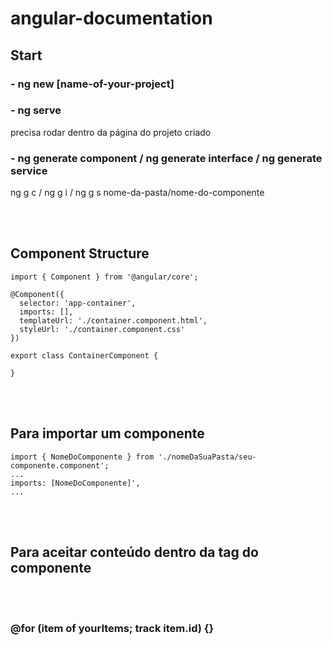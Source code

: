 # angular-documentation

## Start

### - ng new [name-of-your-project]

### - ng serve 
precisa rodar dentro da página do projeto criado

### - ng generate component  /  ng generate interface  /  ng generate service
ng g c  /  ng g i  /  ng g s
nome-da-pasta/nome-do-componente

<br><br>

## Component Structure

```
import { Component } from '@angular/core';

@Component({
  selector: 'app-container',
  imports: [],
  templateUrl: './container.component.html',
  styleUrl: './container.component.css'
})

export class ContainerComponent {

}
```

<br><br>

## Para importar um componente

```
import { NomeDoComponente } from './nomeDaSuaPasta/seu-componente.component';
...
imports: [NomeDoComponente]',
...
```

<br><br>

## Para aceitar conteúdo dentro da tag do componente

<ng-content />

<br><br>

### @for (item of yourItems; track item.id) {}

